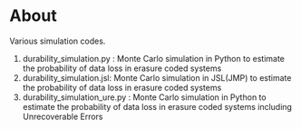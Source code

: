 # About
Various simulation codes.

1. durability_simulation.py : Monte Carlo simulation in Python to estimate the probability of data loss in erasure coded systems
1. durability_simulation.jsl: Monte Carlo simulation in JSL(JMP) to estimate the probability of data loss in erasure coded systems
1. durability_simulation_ure.py : Monte Carlo simulation in Python to estimate the probability of data loss in erasure coded systems including Unrecoverable Errors
